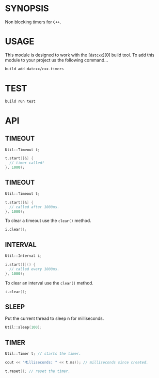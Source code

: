 # SYNOPSIS
Non blocking timers for `C++`.

# USAGE
This module is designed to work with the [`datcxx`][0] build tool. To add this
module to your project us the following command...

```bash
build add datcxx/cxx-timers
```

# TEST

```bash
build run test
```

# API

## TIMEOUT
```c++
Util::Timeout t;

t.start([&] {
  // timer called!
}, 1000);
```

## TIMEOUT
```c++
Util::Timeout t;

t.start([&] {
  // called after 1000ms.
}, 1000);
```

To clear a timeout use the `clear()` method.

```c++
i.clear();
```

## INTERVAL

```c++
Util::Interval i;

i.start([]() {
  // called every 1000ms.
}, 1000);
```

To clear an interval use the `clear()` method.

```c++
i.clear();
```

## SLEEP
Put the current thread to sleep n for milliseconds.

```cpp
Util::sleep(100);
```

## TIMER

```c++
Util::Timer t; // starts the timer.

cout << "Milliseconds: " << t.ms(); // milliseconds since created.

t.reset(); // reset the timer.
```
